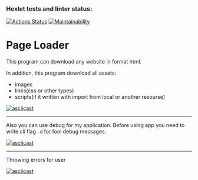 ### Hexlet tests and linter status:
[![Actions Status](https://github.com/DanilCrazy99/fullstack-javascript-project-4/workflows/hexlet-check/badge.svg)](https://github.com/DanilCrazy99/fullstack-javascript-project-4/actions)
[![Maintainability](https://api.codeclimate.com/v1/badges/e42c69c38b0775449bde/maintainability)](https://codeclimate.com/github/DanilCrazy99/fullstack-javascript-project-4/maintainability)

# Page Loader
This program can download any website in format html.

In addition, this program download all assets:
- images
- links(css or other types)
- scripts(if it written with import from local or another resourse)

[![asciicast](https://asciinema.org/a/3JTtgmQLQo7oau1WOJrAW3Wlm.svg)](https://asciinema.org/a/3JTtgmQLQo7oau1WOJrAW3Wlm)
<hr>

Also you can use debug for my application.
Before using app you need to write cli flag ```-d``` for fool debug messages.

[![asciicast](https://asciinema.org/a/fbCQgAs8QiAbyI4LwloxAEq6Z.svg)](https://asciinema.org/a/fbCQgAs8QiAbyI4LwloxAEq6Z)
<hr>
Throwing errors for user

[![asciicast](https://asciinema.org/a/4XknImD1xRFaTGe2Ff5jbbNyG.svg)](https://asciinema.org/a/4XknImD1xRFaTGe2Ff5jbbNyG)